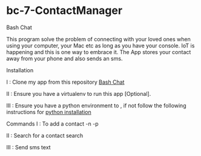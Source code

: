 # bc-7-ContactManager
<bold>Bash Chat</bold>

This program solve the problem of connecting with your loved ones when using your computer, your Mac etc as long as you have your console.
IoT is happening and this is one way to embrace it.
The App stores your contact away from your phone and also sends an sms.


<bold>Installation</bold>

I : Clone my app from this repository <a href="https://github.com/jackyk/bc-7-ContactManager"/>Bash Chat</a>

II : Ensure you have a virtualenv to run this app [Optional].

III : Ensure you have a python environment to , if not follow the following instructions for  <a href="https://www.python.org/">python installation</a>



Commands
 I : To add a contact
      -n <Contact Name> -p <Phone Number>
      
II : Search for a contact
      search <Contact Name>
      
III : Send sms
      text <Contact Name> <message>
      
